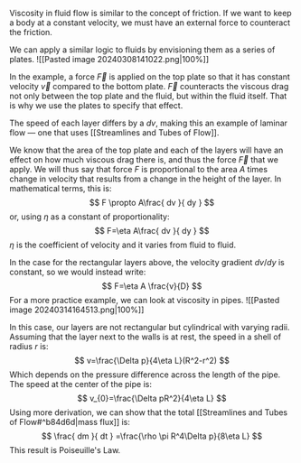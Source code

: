Viscosity in fluid flow is similar to the concept of friction. If we want to keep a body at a constant velocity, we must have an external force to counteract the friction.

We can apply a similar logic to fluids by envisioning them as a series of plates.
![[Pasted image 20240308141022.png|100%]]

In the example, a force $\vec{F}$ is applied on the top plate so that it has constant velocity $\vec{v}$ compared to the bottom plate. $\vec{F}$ counteracts the viscous drag not only between the top plate and the fluid, but within the fluid itself. That is why we use the plates to specify that effect.

The speed of each layer differs by a $dv$, making this an example of laminar flow — one that uses [[Streamlines and Tubes of Flow]].

We know that the area of the top plate and each of the layers will have an effect on how much viscous drag there is, and thus the force $\vec{F}$ that we apply. We will thus say that force $F$ is proportional to the area $A$ times change in velocity that results from a change in the height of the layer. In mathematical terms, this is:
$$
F \propto A\frac{ dv }{ dy } 
$$
or, using $\eta$ as a constant of proportionality:
$$
F=\eta A\frac{ dv }{ dy }
$$
$\eta$ is the coefficient of velocity and it varies from fluid to fluid.

In the case for the rectangular layers above, the velocity gradient $dv / dy$ is constant, so we would instead write:
$$
F=\eta A \frac{v}{D}
$$
For a more practice example, we can look at viscosity in pipes.
![[Pasted image 20240314164513.png|100%]]

In this case, our layers are not rectangular but cylindrical with varying radii. Assuming that the layer next to the walls is at rest, the speed in a shell of radius $r$ is:
$$
v=\frac{\Delta p}{4\eta L}(R^2-r^2)
$$
Which depends on the pressure difference across the length of the pipe. The speed at the center of the pipe is:
$$
v_{0}=\frac{\Delta pR^2}{4\eta L}
$$
Using more derivation, we can show that the total [[Streamlines and Tubes of Flow#^b84d6d|mass flux]] is:
$$
\frac{ dm }{ dt } =\frac{\rho \pi R^4\Delta p}{8\eta L}
$$
This result is Poiseuille's Law.